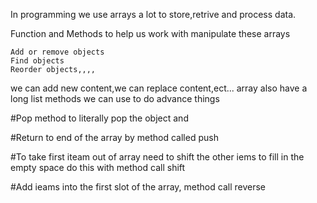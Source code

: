 In programming we use arrays a lot to store,retrive and process data.

Function and Methods to help us work with manipulate these arrays

    Add or remove objects
    Find objects
    Reorder objects,,,,

we can add new content,we can replace content,ect...
array also have a long list methods we can use to do advance things

#Pop method
to literally pop the object and

#Return to end of the array by
method called push

#To take first iteam out of array need to shift the other iems to fill in the empty space
do this with method call shift

#Add ieams into the first slot of the array,
method call reverse
